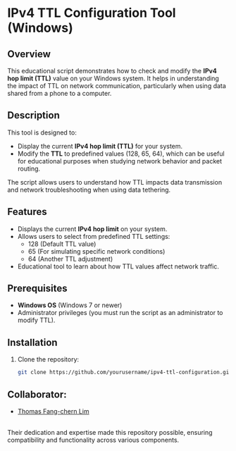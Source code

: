# IPv4 TTL Configuration Tool (Windows)

## Overview

This educational script demonstrates how to check and modify the **IPv4 hop limit (TTL)** value on your Windows system. It helps in understanding the impact of TTL on network communication, particularly when using data shared from a phone to a computer.

## Description

This tool is designed to:
- Display the current **IPv4 hop limit (TTL)** for your system.
- Modify the **TTL** to predefined values (128, 65, 64), which can be useful for educational purposes when studying network behavior and packet routing.
  
The script allows users to understand how TTL impacts data transmission and network troubleshooting when using data tethering.

## Features

- Displays the current **IPv4 hop limit** on your system.
- Allows users to select from predefined TTL settings:
  - 128 (Default TTL value)
  - 65 (For simulating specific network conditions)
  - 64 (Another TTL adjustment)
- Educational tool to learn about how TTL values affect network traffic.

## Prerequisites

- **Windows OS** (Windows 7 or newer)
- Administrator privileges (you must run the script as an administrator to modify TTL).

## Installation

1. Clone the repository:
   ```bash
   git clone https://github.com/yourusername/ipv4-ttl-configuration.git
   
## Collaborator:
- [Thomas Fang-chern Lim](https://www.linkedin.com/in/limfangchern)
<br>
Their dedication and expertise made this repository possible, ensuring compatibility and functionality across various components.

